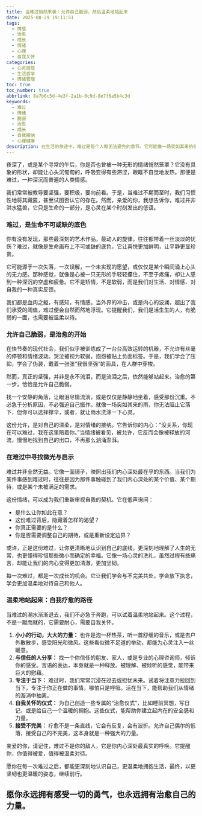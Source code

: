 ```yaml
---
title: 当难过悄然来袭：允许自己脆弱，然后温柔地站起来
date: 2025-08-29 19:11:51
tags:
  - 情感
  - 治愈
  - 成长
  - 情绪
  - 心理
  - 自我关怀
categories:
  - 心灵感悟
  - 生活哲学
  - 情绪管理
toc: true
toc_number: true
abbrlink: 8a7b6c5d-4e3f-2a1b-0c9d-8e7f6a5b4c3d
keywords:
  - 难过
  - 情绪
  - 脆弱
  - 治愈
  - 成长
  - 自我接纳
  - 心理健康
description: 在生活的旅途中，难过是每个人都无法避免的章节。它可能像一场突如其来的细雨，润湿了心田；也可能像一场无声的潮汐，悄然淹没了我们。这篇文章，不为评判，不为说教，只愿用最温柔的笔触，陪伴你走过那些心头沉甸甸的时刻。让我们一起学习如何接纳这份脆弱，如何在情绪的低谷中找到微光，最终，以更坚韧也更温柔的姿态，重新站立起来。
---
```


夜深了，或是某个寻常的午后，你是否也曾被一种无形的情绪悄然笼罩？它没有具象的形状，却能让心头沉甸甸的，呼吸变得有些滞涩，眼眶不自觉地发热。那便是难过，一种深沉而普遍的人类情感。

我们常常被教导要坚强，要积极，要向前看。于是，当难过不期而至时，我们习惯性地将其藏匿，甚至试图否认它的存在。然而，亲爱的你，我想告诉你，难过并非洪水猛兽，它只是生命的一部分，是心灵在某个时刻发出的低语。

### 难过，是生命不可或缺的底色

你有没有发现，那些最深刻的艺术作品，最动人的旋律，往往都带着一丝淡淡的忧伤？难过，就像是生命画布上不可或缺的底色，它让喜悦更加鲜明，让平静更显珍贵。

它可能源于一次失落，一次误解，一个未实现的愿望，或仅仅是某个瞬间涌上心头的无力感。那种感觉，就像是心被一只无形的手轻轻攥住，不至于疼痛，却让人感到一种深沉的空虚和疲惫。它不是矫情，不是软弱，而是我们对生活、对情感、对自我的一种真实反馈。

我们都是血肉之躯，有感知，有情感。当外界的冲击，或是内心的波澜，超出了我们承受的阈值，难过便会自然而然地浮现。它提醒我们，我们是活生生的人，有脆弱的一面，也需要被温柔以待。

### 允许自己脆弱，是治愈的开始

在快节奏的现代社会，我们似乎被训练成了一台台高效运转的机器，不允许有丝毫的停顿和情绪波动。哭泣被视为软弱，抱怨被贴上负面标签。于是，我们学会了压抑，学会了伪装，戴着一张张“我很坚强”的面具，在人群中穿梭。

然而，真正的坚强，并非是永不流泪，而是流泪之后，依然能够站起来。治愈的第一步，恰恰是允许自己脆弱。

找一个安静的角落，让眼泪尽情流淌，或是仅仅是静静地坐着，感受那份沉重。不必急于分析原因，不必强迫自己振作。就像一场突如其来的雨，你无法阻止它落下，但你可以选择撑伞，或者，就让雨水洗涤一下心灵。

这份允许，是对自己的温柔，是对情绪的接纳。它告诉你的内心：“没关系，你现在可以难过，我在这里陪着你。”当情绪被看见，被允许，它反而会像被释放的河流，慢慢地找到自己的出口，不再那么汹涌澎湃。

### 在难过中寻找微光与启示

难过并非全然无益。它像一面镜子，映照出我们内心深处最在乎的东西。当我们为某件事感到难过时，往往是因为那件事触碰到了我们内心深处的某个价值、某个期待，或是某个未被满足的需求。

这份情绪，可以成为我们重新审视自我的契机。它在低声询问：
*   是什么让你如此在意？
*   这份难过背后，隐藏着怎样的渴望？
*   你真正需要的是什么？
*   你是否需要调整自己的期待，或是重新设定边界？

或许，正是这份难过，让你更清晰地认识到自己的底线，更深刻地理解了人生的无常，也更懂得珍惜那些微小而确定的幸福。它像一场心灵的洗礼，虽然过程有些痛苦，却能让我们的内心变得更加清澈，更加坚韧。

每一次难过，都是一次成长的机会。它让我们学会与不完美共处，学会放下执念，学会更加温柔地对待自己和他人。

### 温柔地站起来：自我疗愈的路径

当难过的潮水渐渐退去，我们不必急于奔跑，可以试着温柔地站起来。这个过程，不是一蹴而就的，它需要耐心，需要自我关怀。

1.  **小小的行动，大大的力量：** 也许是泡一杯热茶，听一首舒缓的音乐，或是去户外散散步，感受阳光和微风。这些看似微不足道的举动，都能为心灵注入一丝暖意。
2.  **与信任的人分享：** 找一个你信任的朋友、家人，或是专业的心理咨询师，倾诉你的感受。言语的表达，本身就是一种释放。被理解、被倾听的感觉，能带来巨大的慰藉。
3.  **专注于当下：** 难过时，我们常常沉浸在过去或担忧未来。试着将注意力拉回到当下，专注于你正在做的事情，哪怕只是呼吸。活在当下，能帮助我们从情绪的漩涡中抽离。
4.  **自我关怀的仪式：** 为自己创造一些专属的“治愈仪式”，比如睡前冥想，写日记，或是给自己一个温暖的拥抱。这些仪式，能帮助你建立起内在的安全感和力量。
5.  **接受不完美：** 疗愈不是一条直线，它会有反复，会有波折。允许自己偶尔的低落，接受自己的不完美，这本身就是一种强大的力量。

亲爱的你，请记住，难过不是你的敌人，它是你内心深处最真实的呼唤。它提醒你，你值得被爱，值得被温柔对待。

愿你在每一次难过之后，都能更深刻地认识自己，更温柔地拥抱生活，最终，以更坚韧也更温暖的姿态，继续前行。

**愿你永远拥有感受一切的勇气，也永远拥有治愈自己的力量。**
---